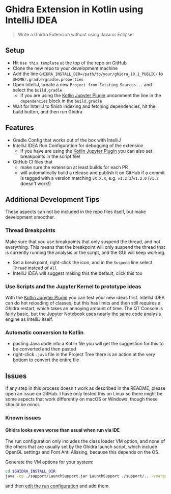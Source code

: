 # Ghidra Extension in Kotlin using IntelliJ IDEA

> Write a Ghidra Extension without using Java or Eclipse!

## Setup

* Hit `Use this template` at the top of the repo on GitHub
* Clone the new repo to your development machine
* Add the line `GHIDRA_INSTALL_DIR=/path/to/your/ghidra_10.1_PUBLIC/` to `$HOME/.gradle/gradle.properties`
* Open IntelliJ, create a new `Project from Existing Sources...` and select the `build.gradle`
  * If you are using the [Kotlin Jupyter Plugin](https://github.com/GhidraJupyter/ghidra-jupyter-kotlin) uncomment the line in the `dependencies` block in the `build.gradle`
* Wait for IntelliJ to finish indexing and fetching dependencies, hit the build button, and then run Ghidra


## Features

* Gradle Config that works out of the box with IntelliJ
* IntelliJ IDEA Run Configuration for debugging of the extension
  * If you have are using the [Kotlin Jupyter Plugin](https://github.com/GhidraJupyter/ghidra-jupyter-kotlin) you can also set breakpoints in the script file!
* GitHub CI files that
  * make sure the extension at least builds for each PR
  * will automatically build a release and publish it on GitHub if a commit is tagged with a version matching `vX.X.X`, e.g. `v1.2.3`/`v1.2.0` (`v1.2` doesn't work!)
  

## Additional Development Tips

These aspects can not be included in the repo files itself, but make development smoother.

### Thread Breakpoints

Make sure that you use breakpoints that only suspend the thread, and not everything.
This means that the breakpoint will only suspend the thread that is currently running the analysis or the script,
and the GUI will keep working.
  * Set a breakpoint, right-click the icon, and in the `Suspend` line select `Thread` instead of `All`
  * IntelliJ IDEA will suggest making this the default, click this too


### Use Scripts and the Jupyter Kernel to prototype ideas

With the [Kotlin Jupyter Plugin](https://github.com/GhidraJupyter/ghidra-jupyter-kotlin) you can test your new ideas first.
IntelliJ IDEA can do hot reloading of classes, but this has limits and then still requires a Ghidra restart,
which takes an annoying amount of time. The QT Console is fairly basic, but the Jupyter Notebook uses nearly the same
code analysis engine as IntelliJ itself.

### Automatic conversion to Kotlin

* pasting Java code into a Kotlin file you will get the suggestion for this to be converted and then pasted
* right-click `.java` file in the Project Tree there is an action at the very bottom to convert the entire file


## Issues

If any step in this process doesn't work as described in the README, please open an issue on GitHub.
I have only tested this on Linux so there might be some aspects that work differently on macOS or Windows, though these
should be minor.


### Known issues

#### Ghidra looks even worse than usual when run via IDE

The run configuration only includes the class loader VM option, and none of the others that are usually set by the
Ghidra launch script, which include OpenGL settings and Font Anti Aliasing, because this depends on the OS.

Generate the VM options for your system:
```sh
cd $GHIDRA_INSTALL_DIR
java -cp ./support/LaunchSupport.jar LaunchSupport ./support/.. -vmargs
```

and then [edit the run configuration](https://www.jetbrains.com/help/idea/run-debug-configuration.html) and add them.
